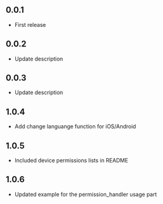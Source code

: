 ## 0.0.1

* First release

## 0.0.2

* Update description

## 0.0.3

* Update description

## 1.0.4

* Add change languange function for iOS/Android

## 1.0.5

* Included device permissions lists in README

## 1.0.6

* Updated example for the permission_handler usage part
